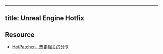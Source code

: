 ----
title: Unreal Engine Hotfix
---

## Resource

- [HotPatcher、热更相关的分享](https://github.com/hxhb/HotPatcher)
